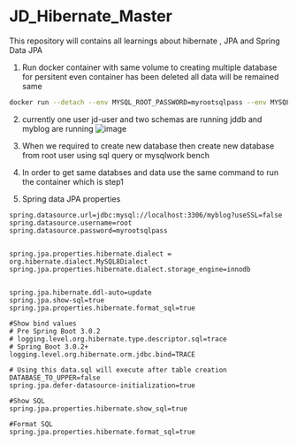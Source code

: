 # JD_Hibernate_Master
This repository will contains all learnings about hibernate , JPA and Spring Data JPA

1. Run docker container with same volume to creating multiple database for persitent even container has been deleted all data will be remained same

```sh
docker run --detach --env MYSQL_ROOT_PASSWORD=myrootsqlpass --env MYSQL_USER=jd-user --env MYSQL_PASSWORD=jdsqlpass --env MYSQL_DATABASE=jddb --name jdmysqlcontainer --publish 3306:3306 --network=web-application-mysql-network --volume mysql-database-volume:/var/lib/mysql  mysql:latest
```
2. currently one user jd-user and two schemas are running jddb and myblog are running 
![image](https://user-images.githubusercontent.com/69948118/206951250-f0363092-ece0-4fa0-9877-ae6a2d936ea0.png)

3. When we required to create new database then create new database from root user using sql query or mysqlwork bench

4. In order to get same databses and data use the same command to run the container which is step1

5. Spring data JPA properties
```properties
spring.datasource.url=jdbc:mysql://localhost:3306/myblog?useSSL=false
spring.datasource.username=root
spring.datasource.password=myrootsqlpass


spring.jpa.properties.hibernate.dialect = org.hibernate.dialect.MySQL8Dialect
spring.jpa.properties.hibernate.dialect.storage_engine=innodb


spring.jpa.hibernate.ddl-auto=update
spring.jpa.show-sql=true
spring.jpa.properties.hibernate.format_sql=true

#Show bind values
# Pre Spring Boot 3.0.2
# logging.level.org.hibernate.type.descriptor.sql=trace
# Spring Boot 3.0.2+
logging.level.org.hibernate.orm.jdbc.bind=TRACE

# Using this data.sql will execute after table creation
DATABASE_TO_UPPER=false
spring.jpa.defer-datasource-initialization=true

#Show SQL
spring.jpa.properties.hibernate.show_sql=true

#Format SQL
spring.jpa.properties.hibernate.format_sql=true
```
